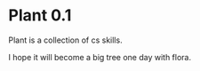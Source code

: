 Plant 0.1
=====

Plant is a collection of cs skills.

I hope it will become a big tree one day with flora.

